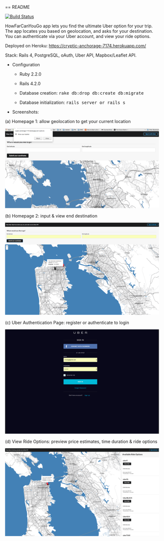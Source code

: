 == README

[![Build Status](https://travis-ci.org/irinatag/uber-api-project.svg?branch=master)](https://travis-ci.org/irinatag/uber-api-project)

HowFarCanYouGo app lets you find the ultimate Uber option for your trip. The app locates you based on geolocation, and asks for your destination. You can authenticate via your Uber account, and view your ride options.

Deployed on Heroku: https://cryptic-anchorage-7174.herokuapp.com/

Stack: Rails 4, PostgreSQL, oAuth, Uber API, Mapbox/Leaflet API.

* Configuration

  * Ruby 2.2.0

  * Rails 4.2.0

  * Database creation:
  <tt>rake db:drop db:create db:migrate</tt>

  * Database initialization:
  <tt>rails server or rails s</tt>

* Screenshots:

(a) Homepage 1: allow geolocation to get your current location

![Homepage: determine start destination](public/images/geolocation.png)

(b) Homepage 2: input & view end destination

![Homepage: choose end destination](public/images/homepage.png)

(c) Uber Authentication Page: register or authenticate to login

![Authentication](public/images/auth.png)

(d) View Ride Options: preview price estimates, time duration & ride options

![Ride Options](public/images/rides.png)
